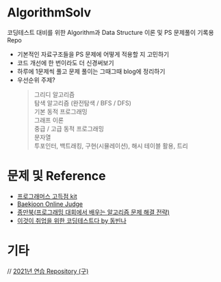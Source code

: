# AlgorithmSolv

코딩테스트 대비를 위한 Algorithm과 Data Structure 이론 및 PS 문제풀이 기록용 Repo

- 기본적인 자료구조들을 PS 문제에 어떻게 적용할 지 고민하기
- 코드 개선에 한 번이라도 더 신경써보기
- 하루에 1문제씩 풀고 문제 풀이는 그때그때 blog에 정리하기
- 우선순위 주제?
  > 그리디 알고리즘  
  > 탐색 알고리즘 (완전탐색 / BFS / DFS)  
  > 기본 동적 프로그래밍  
  > 그래프 이론  
  > 중급 / 고급 동적 프로그래밍  
  > 문자열  
  > 투포인터, 백트래킹, 구현(시뮬레이션), 해시 테이블 활용, 트리

# 문제 및 Reference

- [프로그래머스 고득점 kit](https://programmers.co.kr/learn/challenges)
- [Baekjoon Online Judge](https://www.acmicpc.net/)
- [종만북(프로그래밍 대회에서 배우는 알고리즘 문제 해결 전략)](http://www.yes24.com/Product/Goods/8006522)
- [이것이 취업을 위한 코딩테스트다 by 동빈나](https://www.youtube.com/watch?v=m-9pAwq1o3w&list=PLRx0vPvlEmdAghTr5mXQxGpHjWqSz0dgC&index=1)

# 기타

// <a href="https://github.com/alanhakhyeonsong/2021_algorithm_practice">2021년 연습 Repository (구)</a>

